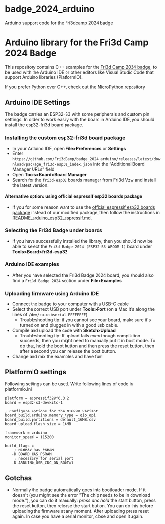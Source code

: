 # badge_2024_arduino
Arduino support code for the Fri3dcamp 2024 badge
# Arduino library for the Fri3d Camp 2024 Badge

This repository contains C++ examples for the [Fri3d Camp 2024 badge](https://github.com/Fri3dCamp/badge_2024), to be used with the Arduino IDE or other editors like Visual Studio Code that support Arduino libraries (PlatformIO). 

If you prefer Python over C++, check out the [MicroPython repository](https://github.com/Fri3dCamp/badge_2024_micropython)

## Arduino IDE Settings

The badge carries an ESP32-S3 with some peripherals and custom pin settings. In order to work easily with the board in Arduino IDE, you should install the esp32-fri3d board package.

### Installing the custom esp32-fri3d board package
* In your Arduino IDE, open **File>Preferences** or **Settings**
* Enter `https://github.com/Fri3dCamp/badge_2024_arduino/releases/latest/download/package_fri3d-esp32_index.json` into the “Additional Board Manager URLs” field
* Open **Tools>Board>Board Manager**
* Search for the `fri3d-esp32` boards manager from Fri3d Vzw and install the latest version.

#### Alternative option: using official espressif esp32 boards package
* If you for some reason want to use the [official espressif esp32 boards package](https://espressif.github.io/arduino-esp32) instead of our modified package, then follow the instructions in [README_arduino_esp32_espressif.md](./README_arduino_esp32_espressif.md).

### Selecting the Fri3d Badge under boards
* If you have successfully installed the library, then you should now be able to select the `Fri3d Badge 2024 (ESP32-S3-WROOM-1)` board under **Tools>Board>fri3d-esp32**

### Arduino IDE examples
* After you have selected the Fri3d Badge 2024 board, you should also find a `Fri3d Badge 2024` section under **File>Examples**

### Uploading firmware using Arduino IDE
* Connect the badge to your computer with a USB-C cable
* Select the correct USB port under **Tools>Port** (on a Mac it's along the lines of `/dev/cu.usbserial-FFFFFFFF`)
  * Troubleshooting tip: if you cannot see your board, make sure it's turned on and plugged in with a good usb cable.
* Compile and upload the code with **Sketch>Upload**
  *  Troubleshooting tip: If upload fails even though compilation succeeds, then you might need to manually put it in boot mode. To do that, hold the boot button and then press the reset button, then after a second you can release the boot button. 
* Change and mix the examples and have fun!



## PlatformIO settings

Following settings can be used. Write following lines of code in platformio.ini

```
platform = espressif32@^6.3.2
board = esp32-s3-devkitc-1

; Configure options for the N16R8V variant
board_build.arduino.memory_type = qio_opi 
board_build.partitions = default_16MB.csv
board_upload.flash_size = 16MB

framework = arduino
monitor_speed = 115200

build_flags =
    ; N16R8V has PSRAM
   -D BOARD_HAS_PSRAM 
    ; necessary for serial port
   -D ARDUINO_USB_CDC_ON_BOOT=1
```
## Gotchas
* Normally the badge automatically goes into bootloader mode. If it doesn't (you might see the error "The chip needs to be in download mode."), you can do it manually:  *press and hold* the start button, press the reset button, then release the start button. You can do this before uploading the firmware at any moment. After uploading press reset again. In case you have a serial monitor, close and open it again.
